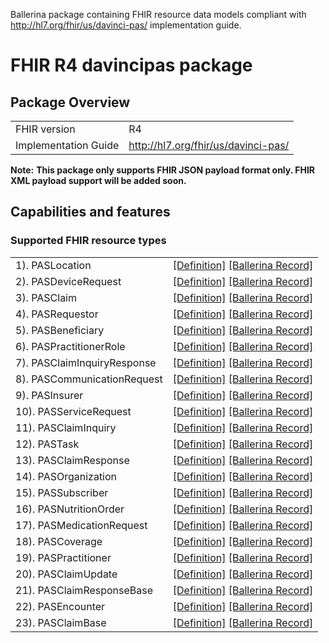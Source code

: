 Ballerina package containing FHIR resource data models
compliant with http://hl7.org/fhir/us/davinci-pas/ implementation guide.

# FHIR R4 davincipas package

## Package Overview

|                      |                      |
|----------------------|----------------------|
| FHIR version         | R4                   |
| Implementation Guide | http://hl7.org/fhir/us/davinci-pas/               |


**Note:**
**This package only supports FHIR JSON payload format only. FHIR XML payload support will be added soon.**

## Capabilities and features

### Supported FHIR resource types

|                  |                                             |
|------------------|---------------------------------------------|
| 1). PASLocation | [[Definition]][s1] [[Ballerina Record]][m1] |
| 2). PASDeviceRequest | [[Definition]][s2] [[Ballerina Record]][m2] |
| 3). PASClaim | [[Definition]][s3] [[Ballerina Record]][m3] |
| 4). PASRequestor | [[Definition]][s4] [[Ballerina Record]][m4] |
| 5). PASBeneficiary | [[Definition]][s5] [[Ballerina Record]][m5] |
| 6). PASPractitionerRole | [[Definition]][s6] [[Ballerina Record]][m6] |
| 7). PASClaimInquiryResponse | [[Definition]][s7] [[Ballerina Record]][m7] |
| 8). PASCommunicationRequest | [[Definition]][s8] [[Ballerina Record]][m8] |
| 9). PASInsurer | [[Definition]][s9] [[Ballerina Record]][m9] |
| 10). PASServiceRequest | [[Definition]][s10] [[Ballerina Record]][m10] |
| 11). PASClaimInquiry | [[Definition]][s11] [[Ballerina Record]][m11] |
| 12). PASTask | [[Definition]][s12] [[Ballerina Record]][m12] |
| 13). PASClaimResponse | [[Definition]][s13] [[Ballerina Record]][m13] |
| 14). PASOrganization | [[Definition]][s14] [[Ballerina Record]][m14] |
| 15). PASSubscriber | [[Definition]][s15] [[Ballerina Record]][m15] |
| 16). PASNutritionOrder | [[Definition]][s16] [[Ballerina Record]][m16] |
| 17). PASMedicationRequest | [[Definition]][s17] [[Ballerina Record]][m17] |
| 18). PASCoverage | [[Definition]][s18] [[Ballerina Record]][m18] |
| 19). PASPractitioner | [[Definition]][s19] [[Ballerina Record]][m19] |
| 20). PASClaimUpdate | [[Definition]][s20] [[Ballerina Record]][m20] |
| 21). PASClaimResponseBase | [[Definition]][s21] [[Ballerina Record]][m21] |
| 22). PASEncounter | [[Definition]][s22] [[Ballerina Record]][m22] |
| 23). PASClaimBase | [[Definition]][s23] [[Ballerina Record]][m23] |

[m1]: https://lib.ballerina.io/healthcare/davincipas/1.0.0#PASLocation
[m2]: https://lib.ballerina.io/healthcare/davincipas/1.0.0#PASDeviceRequest
[m3]: https://lib.ballerina.io/healthcare/davincipas/1.0.0#PASClaim
[m4]: https://lib.ballerina.io/healthcare/davincipas/1.0.0#PASRequestor
[m5]: https://lib.ballerina.io/healthcare/davincipas/1.0.0#PASBeneficiary
[m6]: https://lib.ballerina.io/healthcare/davincipas/1.0.0#PASPractitionerRole
[m7]: https://lib.ballerina.io/healthcare/davincipas/1.0.0#PASClaimInquiryResponse
[m8]: https://lib.ballerina.io/healthcare/davincipas/1.0.0#PASCommunicationRequest
[m9]: https://lib.ballerina.io/healthcare/davincipas/1.0.0#PASInsurer
[m10]: https://lib.ballerina.io/healthcare/davincipas/1.0.0#PASServiceRequest
[m11]: https://lib.ballerina.io/healthcare/davincipas/1.0.0#PASClaimInquiry
[m12]: https://lib.ballerina.io/healthcare/davincipas/1.0.0#PASTask
[m13]: https://lib.ballerina.io/healthcare/davincipas/1.0.0#PASClaimResponse
[m14]: https://lib.ballerina.io/healthcare/davincipas/1.0.0#PASOrganization
[m15]: https://lib.ballerina.io/healthcare/davincipas/1.0.0#PASSubscriber
[m16]: https://lib.ballerina.io/healthcare/davincipas/1.0.0#PASNutritionOrder
[m17]: https://lib.ballerina.io/healthcare/davincipas/1.0.0#PASMedicationRequest
[m18]: https://lib.ballerina.io/healthcare/davincipas/1.0.0#PASCoverage
[m19]: https://lib.ballerina.io/healthcare/davincipas/1.0.0#PASPractitioner
[m20]: https://lib.ballerina.io/healthcare/davincipas/1.0.0#PASClaimUpdate
[m21]: https://lib.ballerina.io/healthcare/davincipas/1.0.0#PASClaimResponseBase
[m22]: https://lib.ballerina.io/healthcare/davincipas/1.0.0#PASEncounter
[m23]: https://lib.ballerina.io/healthcare/davincipas/1.0.0#PASClaimBase

[s1]: http://hl7.org/fhir/us/davinci-pas/StructureDefinition/profile-location
[s2]: http://hl7.org/fhir/us/davinci-pas/StructureDefinition/profile-devicerequest
[s3]: http://hl7.org/fhir/us/davinci-pas/StructureDefinition/profile-claim
[s4]: http://hl7.org/fhir/us/davinci-pas/StructureDefinition/profile-requestor
[s5]: http://hl7.org/fhir/us/davinci-pas/StructureDefinition/profile-beneficiary
[s6]: http://hl7.org/fhir/us/davinci-pas/StructureDefinition/profile-practitionerrole
[s7]: http://hl7.org/fhir/us/davinci-pas/StructureDefinition/profile-claiminquiryresponse
[s8]: http://hl7.org/fhir/us/davinci-pas/StructureDefinition/profile-communicationrequest
[s9]: http://hl7.org/fhir/us/davinci-pas/StructureDefinition/profile-insurer
[s10]: http://hl7.org/fhir/us/davinci-pas/StructureDefinition/profile-servicerequest
[s11]: http://hl7.org/fhir/us/davinci-pas/StructureDefinition/profile-claim-inquiry
[s12]: http://hl7.org/fhir/us/davinci-pas/StructureDefinition/profile-task
[s13]: http://hl7.org/fhir/us/davinci-pas/StructureDefinition/profile-claimresponse
[s14]: http://hl7.org/fhir/us/davinci-pas/StructureDefinition/profile-organization
[s15]: http://hl7.org/fhir/us/davinci-pas/StructureDefinition/profile-subscriber
[s16]: http://hl7.org/fhir/us/davinci-pas/StructureDefinition/profile-nutritionorder
[s17]: http://hl7.org/fhir/us/davinci-pas/StructureDefinition/profile-medicationrequest
[s18]: http://hl7.org/fhir/us/davinci-pas/StructureDefinition/profile-coverage
[s19]: http://hl7.org/fhir/us/davinci-pas/StructureDefinition/profile-practitioner
[s20]: http://hl7.org/fhir/us/davinci-pas/StructureDefinition/profile-claim-update
[s21]: http://hl7.org/fhir/us/davinci-pas/StructureDefinition/profile-claimresponse-base
[s22]: http://hl7.org/fhir/us/davinci-pas/StructureDefinition/profile-encounter
[s23]: http://hl7.org/fhir/us/davinci-pas/StructureDefinition/profile-claim-base
